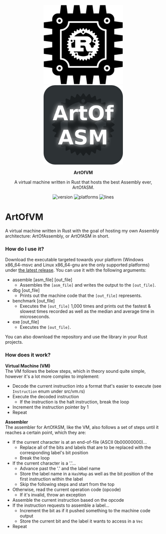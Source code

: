<p align="center">
    <img height="256" src="logos/ArtOfVMLogo.png">
    <img height="256" src="logos/ArtOfASMLogo.png">
</p>

<div align="center">
    <strong>ArtOfVM</strong>
    <p>A virtual machine written in Rust that hosts the best Assembly ever, ArtOfASM.</p>
    <p>
    <img src="https://img.shields.io/badge/version-0.1-blue?style=for-the-badge" alt="version">
    <img src="https://img.shields.io/badge/platforms-Linux %7C Windows-blue?style=for-the-badge" alt="platforms">
    <img src="https://tokei.rs/b1/github/artofcoding212/ArtOfVM?category=code&style=for-the-badge" alt="lines">
    </p>
</div>


# ArtOfVM
A virtual machine written in Rust with the goal of hosting my own Assembly architecture: ArtOfAssembly, or ArtOfASM in short.

### How do I use it?
Download the executable targeted towards your platform (Windows x86_64-msvc and Linux x86_64-gnu are the only supported platforms) under [the latest release](https://github.com/artofcoding212/ArtOfVM/releases). You can use it with the following arguments:
* assemble [asm_file] [out_file]
    * Assembles the `[asm_file]` and writes the output to the `[out_file]`.
* dbg [out_file]
    * Prints out the machine code that the `[out_file]` represents.
* benchmark [out_file]
    * Executes the `[out_file]` 1,000 times and prints out the fastest & slowest times recorded as well as the median and average time in microseconds.
* exe [out_file]
    * Executes the `[out_file]`.

You can also download the repository and use the library in your Rust projects.

### How does it work?
**Virtual Machine (VM)**\
The VM follows the below steps, which in theory sound quite simple, however it's a lot more complex to implement:
* Decode the current instruction into a format that's easier to execute (see `Instruction` enum under src/vm.rs)
* Execute the decoded instruction
    * If the instruction is the halt instruction, break the loop
* Increment the instruction pointer by 1
* Repeat

**Assembler**\
The assembler for ArtOfASM, like the VM, also follows a set of steps until it reaches a certain point, which they are:
* If the current character is at an end-of-file (ASCII 0b00000000)...
    * Replace all of the bits and labels that are to be replaced with the corresponding label's bit position
    * Break the loop
* If the current character is a '.'...
    * Advance past the '.' and the label name
    * Store the label name in a `HashMap` as well as the bit position of the first instruction within the label
    * Skip the following steps and start from the top
* Otherwise, read the current operation code (opcode)
    * If it's invalid, throw an exception
* Assemble the current instruction based on the opcode
* If the instruction requests to assemble a label...
    * Increment the bit as if it pushed something to the machine code output
    * Store the current bit and the label it wants to access in a `Vec`
* Repeat